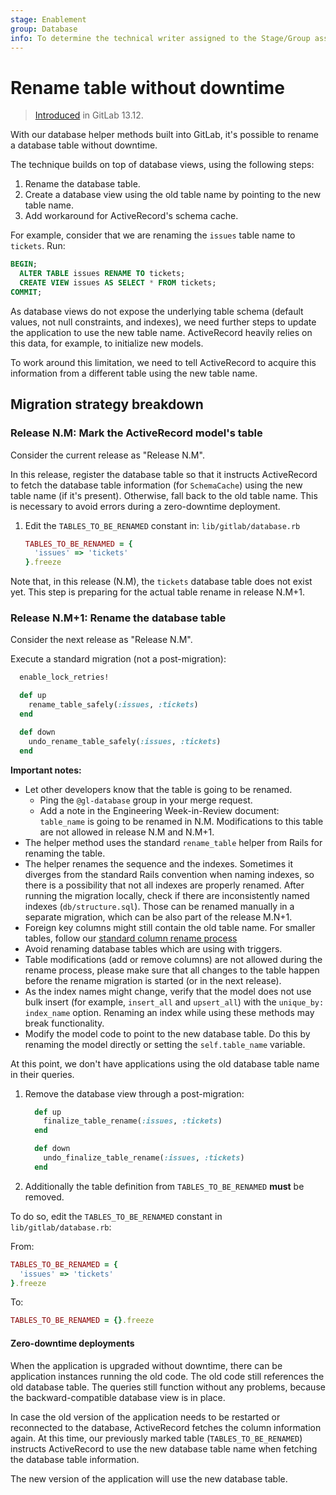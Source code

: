 ```yaml
---
stage: Enablement
group: Database
info: To determine the technical writer assigned to the Stage/Group associated with this page, see https://about.gitlab.com/handbook/engineering/ux/technical-writing/#assignments
---
```


# Rename table without downtime

> [Introduced](https://gitlab.com/gitlab-org/gitlab/-/merge_requests/54354) in GitLab 13.12.

With our database helper methods built into GitLab, it's possible to rename a database table without downtime.

The technique builds on top of database views, using the following steps:

1. Rename the database table.
1. Create a database view using the old table name by pointing to the new table name.
1. Add workaround for ActiveRecord's schema cache.

For example, consider that we are renaming the `issues` table name to `tickets`. Run:

```sql
BEGIN;
  ALTER TABLE issues RENAME TO tickets;
  CREATE VIEW issues AS SELECT * FROM tickets;
COMMIT;
```

As database views do not expose the underlying table schema (default values, not null
constraints, and indexes), we need further steps to update the application to use the new
table name. ActiveRecord heavily relies on this data, for example, to initialize new
models.

To work around this limitation, we need to tell ActiveRecord to acquire this information
from a different table using the new table name.

## Migration strategy breakdown

### Release N.M: Mark the ActiveRecord model's table

Consider the current release as "Release N.M".

In this release, register the database table so that it instructs ActiveRecord to fetch the
database table information (for `SchemaCache`) using the new table name (if it's present). Otherwise, fall back
to the old table name. This is necessary to avoid errors during a zero-downtime deployment.

1. Edit the `TABLES_TO_BE_RENAMED` constant in: `lib/gitlab/database.rb`

   ```ruby
   TABLES_TO_BE_RENAMED = {
     'issues' => 'tickets'
   }.freeze
   ```

Note that, in this release (N.M), the `tickets` database table does not exist yet. This step is preparing for the actual table rename in release N.M+1.

### Release N.M+1: Rename the database table

Consider the next release as "Release N.M".

Execute a standard migration (not a post-migration):

```ruby
  enable_lock_retries!

  def up
    rename_table_safely(:issues, :tickets)
  end

  def down
    undo_rename_table_safely(:issues, :tickets)
  end
```

**Important notes:**

- Let other developers know that the table is going to be renamed.
  - Ping the `@gl-database` group in your merge request.
  - Add a note in the Engineering Week-in-Review document: `table_name` is going to be renamed in N.M. Modifications to this table are not allowed in release N.M and N.M+1.
- The helper method uses the standard `rename_table` helper from Rails for renaming the table.
- The helper renames the sequence and the indexes. Sometimes it diverges from the standard Rails convention
when naming indexes, so there is a possibility that not all indexes are properly renamed. After running
the migration locally, check if there are inconsistently named indexes (`db/structure.sql`). Those can be
renamed manually in a separate migration, which can be also part of the release M.N+1.
- Foreign key columns might still contain the old table name. For smaller tables, follow our [standard column
rename process](../avoiding_downtime_in_migrations.md#renaming-columns)
- Avoid renaming database tables which are using with triggers.
- Table modifications (add or remove columns) are not allowed during the rename process, please make sure that all changes to the table happen before the rename migration is started (or in the next release).
- As the index names might change, verify that the model does not use bulk insert
(for example, `insert_all` and `upsert_all`) with the `unique_by: index_name` option.
Renaming an index while using these methods may break functionality.
- Modify the model code to point to the new database table. Do this by
renaming the model directly or setting the `self.table_name` variable.

At this point, we don't have applications using the old database table name in their queries.

1. Remove the database view through a post-migration:

   ```ruby
     def up
       finalize_table_rename(:issues, :tickets)
     end

     def down
       undo_finalize_table_rename(:issues, :tickets)
     end
   ```

1. Additionally the table definition from `TABLES_TO_BE_RENAMED` **must** be removed.

To do so, edit the `TABLES_TO_BE_RENAMED` constant in `lib/gitlab/database.rb`:

   From:

   ```ruby
   TABLES_TO_BE_RENAMED = {
     'issues' => 'tickets'
   }.freeze
   ```

   To:

   ```ruby
   TABLES_TO_BE_RENAMED = {}.freeze
   ```

#### Zero-downtime deployments

When the application is upgraded without downtime, there can be application instances
running the old code. The old code still references the old database table. The queries
still function without any problems, because the backward-compatible database view is
in place.

In case the old version of the application needs to be restarted or reconnected to the
database, ActiveRecord fetches the column information again. At this time, our previously
marked table (`TABLES_TO_BE_RENAMED`) instructs ActiveRecord to use the new database table name
when fetching the database table information.

The new version of the application will use the new database table.
